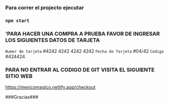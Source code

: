 ### Para correr el projecto ejecutar
### `npm start`

### 'PARA HACER UNA COMPRA A PRUEBA FAVOR DE INGRESAR LOS SIGUIENTES DATOS DE TARJETA

`Numer de tarjeta` #4242 4242 4242 4242
`Fecha de Tarjeta` #04/42
`Codigo` #424424


### PARA NO ENTRAR AL CODIGO DE GIT VISITA EL SIGUIENTE SITIO WEB

https://mexicomagico.netlify.app/checkout


###Gracias###